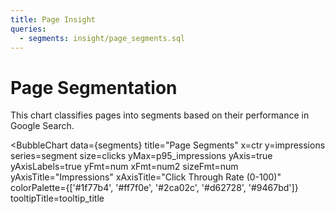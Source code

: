 ```yaml
---
title: Page Insight
queries:
  - segments: insight/page_segments.sql
---
```


# Page Segmentation

This chart classifies pages into segments based on their performance in Google Search.

<BubbleChart
    data={segments}
    title="Page Segments"
    x=ctr
    y=impressions
    series=segment
    size=clicks
    yMax=p95_impressions
    yAxis=true
    yAxisLabels=true
    yFmt=num
    xFmt=num2
    sizeFmt=num
    yAxisTitle="Impressions"
    xAxisTitle="Click Through Rate (0-100)"
    colorPalette={['#1f77b4', '#ff7f0e', '#2ca02c', '#d62728', '#9467bd']}
    tooltipTitle=tooltip_title
>
</BubbleChart>

<!--
    Note on tooltip:
    The tooltip title is set to a custom column combining page_title and position.
    The tooltip body will show the values for x (CTR), y (Impressions), and size (Clicks) by default.
-->

